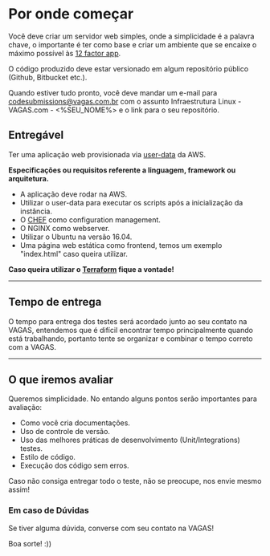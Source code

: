 # Por onde começar

Você deve criar um servidor web simples, onde a simplicidade é a palavra chave, o importante é ter como base e criar um ambiente que se encaixe o máximo possível às [12 factor app](https://12factor.net/ "12factor app").

O código produzido deve estar versionado em algum repositório público (Github, Bitbucket etc.).

Quando estiver tudo pronto, você deve mandar um e-mail para codesubmissions@vagas.com.br com o assunto Infraestrutura Linux -  VAGAS.com - <%SEU_NOME%> e o link para o seu repositório.

## Entregável

Ter uma aplicação web provisionada via [user-data](https://docs.aws.amazon.com/pt_br/AWSEC2/latest/UserGuide/user-data.html) da AWS.

**Especificações ou requisitos referente a linguagem, framework ou arquitetura.**

- A aplicação deve rodar na AWS.
- Utilizar o user-data para executar os scripts após a inicialização da instância.
- O [CHEF](https://www.chef.io/chef/) como configuration management.
- O NGINX como webserver.
- Utilizar o Ubuntu na versão 16.04.
- Uma página web estática como frontend, temos um exemplo "index.html" caso queira utilizar.
  
**Caso queira utilizar o [Terraform](https://www.terraform.io) fique a vontade!**

----

## Tempo de entrega

O tempo para entrega dos testes será acordado junto ao seu contato na VAGAS, entendemos que é difícil encontrar tempo principalmente quando está trabalhando, portanto tente se organizar e combinar o tempo correto com a VAGAS.

----

## O que iremos avaliar

Queremos simplicidade. No entando alguns pontos serão importantes para avaliação:

- Como você cria documentações.
- Uso de controle de versão.
- Uso das melhores práticas de desenvolvimento (Unit/Integrations) testes.
- Estilo de código.
- Execução dos código sem erros.

Caso não consiga entregar todo o teste, não se preocupe, nos envie mesmo assim!

### Em caso de Dúvidas

Se tiver alguma dúvida, converse com seu contato na VAGAS!

Boa sorte! :))